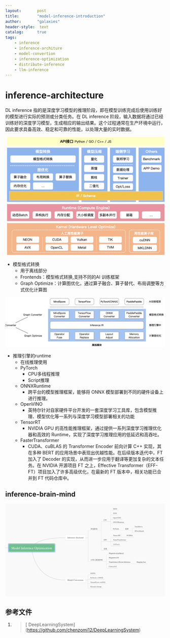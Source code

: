 ```yaml
---
layout:       post
title:        "model-inference-introduction"
author:       "galaxies"
header-style:  text
catalog:      true
tags:
    - inference
    - inference-architure
    - model-convertion
    - inference-optimization
    - distribute-inference
    - llm-inference
---
```


# inference-architecture

DL inference 指的是深度学习模型的推理阶段，即在模型训练完成后使用训练好的模型进行实际的预测或分类任务。在 DL inference 阶段，输入数据将通过已经训练好的深度学习模型，生成相应的输出结果。这个过程通常在生产环境中运行，因此要求具备高效、稳定和可靠的性能，以处理大量的实时数据。

![](/img/in-post/post-ai/inference/inference-architech.png)

* 模型格式转换
  * 用于离线部分
  * Frontends：模型格式转换,支持不同的AI 训练框架
  * Graph Optimize：计算图优化，通过算子融合、算子替代、布局调整等方式优化计算图
  

![](/img/in-post/post-ai/inference/model-convert(offline).png)

* 推理引擎的runtime
  * 在线推理使用
  * PyTorch
    * CPU多线程推理
    * Script推理
  * ONNXRuntime
    * 跨平台的模型推理框架，能够将 ONNX 模型部署到不同的硬件设备上进行推理。
  * OpenVINO
    * 英特尔针对自家硬件平台开发的一套深度学习工具库，包含模型推理、模型优化等一系列与深度学习模型部署相关的功能
  * TensorRT
    *  NVIDIA GPU 的高性能推理框架，通过提供一系列深度学习推理优化器和高效的 Runtime，实现了深度学习推理应用的低延迟和高吞吐。
  * FasterTransformer
    * CUDA、cuBLAS 的 Transformer Encoder 前向计算 C++ 实现，其在多种 BERT 的应用场景中表现出优越性能。在后续版本迭代中，FT 加入了 Decoder 的实现，从而进一步应用于翻译等更加复杂的文本任务。在 NVIDIA 开源项目 FT 之上，Effective Transformer（EFF-FT）项目加入了许多高级优化，在最新的 FT 版本中，相关功能已合并到 FT 代码仓库中。

## inference-brain-mind

![](/img/in-post/post-ai/inference/inference-brain-mind.png)





## 参考文件

1.  > [ DeepLearningSystem]
   (https://github.com/chenzomi12/DeepLearningSystem) 




